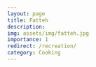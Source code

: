 ```yaml
---
layout: page
title: Fatteh
description:
img: assets/img/fatteh.jpg
importance: 1
redirect: /recreation/
category: Cooking
---
```

